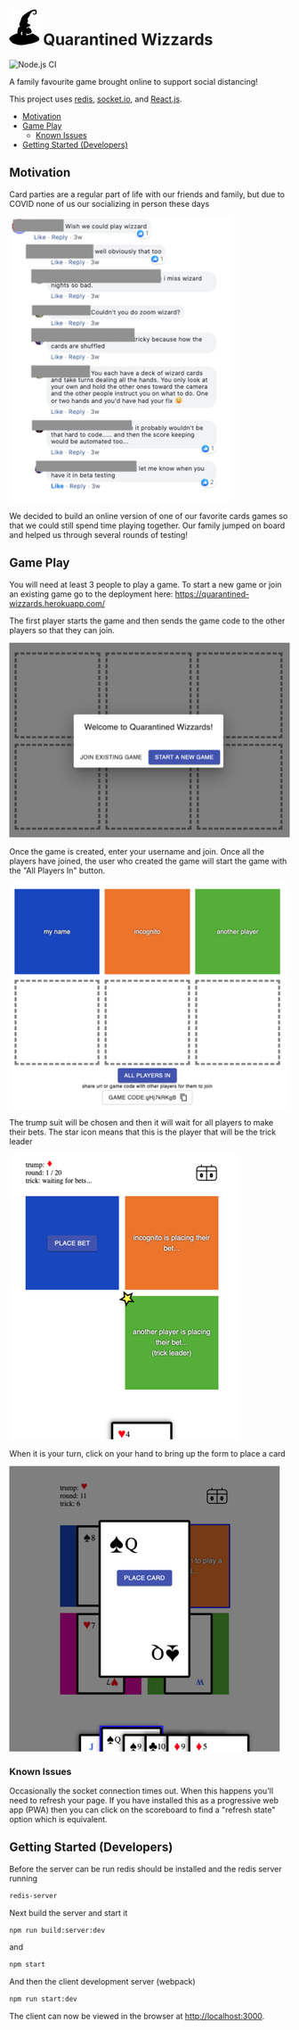 # ![logo](public/favicon.ico) Quarantined Wizzards

![Node.js CI](https://github.com/creisle/quarantined_wizzards/workflows/Node.js%20CI/badge.svg)

A family favourite game brought online to support social distancing!

This project uses [redis](https://redis.io/), [socket.io](https://socket.io/), and [React.js](https://reactjs.org/).

- [Motivation](#motivation)
- [Game Play](#game-play)
  - [Known Issues](#known-issues)
- [Getting Started (Developers)](#getting-started-developers)

## Motivation

Card parties are a regular part of life with our friends and family, but due to COVID none of us
our socializing in person these days

![motivation](docs/motivation.png)

We decided to build an online version of one of our favorite cards games so that we could still
spend time playing together. Our family jumped on board and helped us through several rounds of
testing!


## Game Play

You will need at least 3 people to play a game. To start a new game or join an existing game go to the deployment here: https://quarantined-wizzards.herokuapp.com/

The first player starts the game and then sends the game code to the other players so that they can
join.

![start-screen](docs/start-screen.png)

Once the game is created, enter your username and join. Once all the players have joined, the user
who created the game will start the game with the "All Players In" button.

![all-players-in](docs/all-players-in.png)

The trump suit will be chosen and then it will wait for all players to make their bets. The
star icon means that this is the player that will be the trick leader

![place-bet](docs/place-bet.png)

When it is your turn, click on your hand to bring up the form to place a card

![choose card](docs/choose-card.png)


### Known Issues

Occasionally the socket connection times out. When this happens you'll need to refresh your page.
If you have installed this as a progressive web app (PWA) then you can click on the scoreboard to
find a "refresh state" option which is equivalent.

## Getting Started (Developers)

Before the server can be run redis should be installed and the redis server running

```bash
redis-server
```

Next build the server and start it

```bash
npm run build:server:dev
```

and

```bash
npm start
```

And then the client development server (webpack)

```bash
npm run start:dev
```

The client can now be viewed in the browser at [http://localhost:3000](http://localhost:3000).
